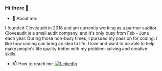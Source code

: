 ### Hi there 👋

- 🔭 About me:

I founded Cloveaudit in 2018 and am currently working as a partner auditor. Cloveaudit is a small audit company, and it's only busy from Feb - June each year. During those non-busy times, I pursued my passion for coding. I like how coding can bring an idea to life. I love and want to be able to help make people's life quality better with my problem-solving and creative skills.

- 📫 How to reach me: [![LinkedIn](https://img.shields.io/badge/LinkedIn-neenachcha-blue?link=https://www.linkedin.com/in/nachcha-aroonrerk/)](https://www.linkedin.com/in/nachcha-aroonrerk/)


<!--
**neenachcha/neenachcha** is a ✨ _special_ ✨ repository because its `README.md` (this file) appears on your GitHub profile.

Here are some ideas to get you started:

- 🔭 I’m currently working on ...
- 🌱 I’m currently learning ...
- 👯 I’m looking to collaborate on ...
- 🤔 I’m looking for help with ...
- 💬 Ask me about ...
- 📫 How to reach me: ...
- 😄 Pronouns: ...
- ⚡ Fun fact: ...
-->
